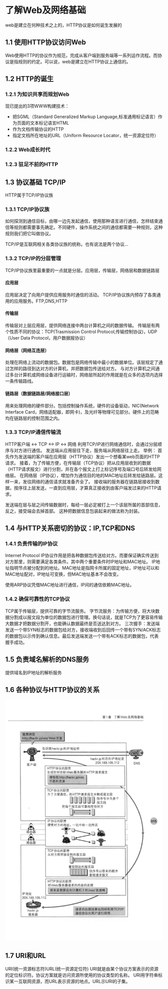 # 了解Web及网络基础
web是建立在何种技术之上的，HTTP协议是如何诞生发展的
## 1.1 使用HTTP协议访问Web
Web使用HTTP的协议作为规范，完成从客户端到服务端等一系列运作流程。而协议是指规则的约定。可以说，web是建立在HTTP协议上通信的。
## 1.2 HTTP的诞生
### 1.2.1 为知识共享而规划Web
现已提出的3项WWW构建技术：
- 把SGML（Standard Generalized Markup Language,标准通用标记语言）作为页面的文本标记语言HTML
- 作为文档传输协议的HTTP
- 指定文档所在地址的URL（Uniform Resource Locator，统一资源定位符）
### 1.2.2 Web成长时代
### 1.2.3 驻足不前的HTTP
## 1.3 协议基础 TCP/IP
HTTP属于TCP/IP协议族
### 1.3.1 TCP/IP协议族
如何探测到通信目标，由哪一边先发起通信，使用那种语言进行通信，怎样结束通信等规则都需要事先确定。不同硬件，操作系统之间的通信都需要一种规则，这种规则我们把它叫做协议。

TCP/IP是互联网相关各类协议族的统称。也有说法是两个协议...
### 1.3.2 TCP/IP的分层管理
TCP/IP协议族里最重要的一点就是分层。应用层，传输层，网络层和数据链路层
#### 应用层
应用层决定了向用户提供应用服务时通信的活动。
TCP/IP协议族内预存了各类通用的应用服务。FTP,DNS,HTTP
#### 传输层
传输层对上层应用层，提供网络连接中两台计算机之间的数据传输。
传输层有两个性质不同的协议：TCP(Trasmission Control Protocol,传输控制协议)，UDP（User Data Protocol，用户数据报协议）
#### 网络层（网络互连层）
处理在网络上流动的数据包。数据包是网络传输中最小的数据单位。该层规定了通过怎样的路径到达对方的计算机，并把数据包传送给对方。
与对方计算机之间通过多台计算机或网络设备进行运输时，网络层所起的作用就是在众多的选项内选择一条传输路线。
#### 链路层（数据链路层/网络接口层）
用来处理网络的硬件部分。包括控制操作系统，硬件的设备驱动，NIC(Network Interface Card，网络适配器，即网卡)，及光纤等物理可见部分。硬件上的范畴均在链路层的控制范围之内。
### 1.3.3 TCP/IP通信传输流
HTTP客户端 <-> TCP <-> IP <-> 网络
利用TCP/IP进行网络通信时，会通过分层顺序与对方进行通信。
发送端从应用层往下走，服务端从网络层往上走。
举例：
首先作为发送端的客户端在应用层（HTTP协议）发出一个想看某web页面的HTTP请求。
接着，为了传输方便，在传输层（TCP协议）把从应用层收到的数据（HTTP请求报文）进行分割，并在各个报文上打上标记序号及端口号后转发给网络层。
在网络层（IP协议），增加作为通信目的地的MAC地址后转发给链路层。这样一来，发往网络的通信请求就准备齐全了。
接收端的服务器在链路层接收到数据，按序往上层发送，一直到应用层，才算真正接收到由客户端发过来的HTTP请求。

发送端在层与层之间传输数据时，每经一层必定被打上一个该层所属的首部信息，反之，接受端会去掉首部。
这种把数据信息包装起来的做法称为封装。
## 1.4 与HTTP关系密切的协议：IP,TCP和DNS
### 1.4.1 负责传输的IP协议
Internet Protocol
IP协议作用是把各种数据包传送给对方。而要保证确实传送到对方那里，则需要满足各类条件。其中两个重要条件时IP地址和MAC地址。
IP地址指明节点被分配到的地址。MAC地址是指网卡所属的固定地址，IP地址可以和MAC地址配对，IP地址可变换，但MAC地址基本不会改变。 

使用ARP协议凭借MAC地址进行通信，IP间的通信依赖MAC地址。
### 1.4.2 确保可靠性的TCP协议
TCP属于传输层，提供可靠的字节流服务。
字节流服务：为传输方便，将大块数据分割成以报文段为单位的数据包进行管理。换句话说，就是TCP为了更容易传输大数据才把数据分割开，也能确认数据最终是否送达到对方。
三次握手：发送端发送一个带SYN标志的数据包给对方，接收端收到后回传一个带有SYN/ACK标志的数据包以示传到确认信息。最后发送端发送一个带有ACK标志的数据包，代表握手成功。
## 1.5 负责域名解析的DNS服务
提供域名到IP地址的解析服务
## 1.6 各种协议与HTTP协议的关系
![各种协议与HTTP协议的关系](./img/filehelper_1477792816806_81.png)
## 1.7 URI和URL
URI(统一资源标志符)URL(统一资源定位符)
URI就是由某个协议方案表示的资源的定位标识符。协议方案就是访问资源所使用的协议类型的名称。
URI用字符串标识某一互联网资源，而URL表示资源的地点。URL示URI的子集。

